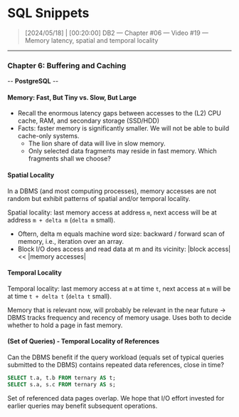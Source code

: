 # SQL Snippets



> [2024/05/18] | [00:20:00]
> DB2 — Chapter #06 — Video #19 — Memory latency, spatial and temporal locality

---

### Chapter 6: Buffering and Caching

-- **PostgreSQL** --



#### Memory: Fast, But Tiny vs. Slow, But Large

* Recall the enormous latency gaps between accesses to the (L2) CPU cache, RAM, and secondary storage (SSD/HDD)
* Facts: faster memory is significantly smaller. We will not be able to build cache-only systems.
  * The lion share of data will live in slow memory.
  * Only selected data fragments may reside in fast memory. Which fragments shall we choose?




#### Spatial Locality

In a DBMS (and most computing processes), memory accesses are not random but exhibit patterns of spatial and/or temporal locality.

Spatial locality: last memory access at address `m`, next access will be at address `m + delta m` (`delta m` small).

- Oftern, delta m equals machine word size: backward / forward scan of memory, i.e., iteration over an array.
- Block I/O does access and read data at m and its vicinity: |block access| << |memory accesses|



#### Temporal Locality

Temporal locality: last memory access at `m` at time `t`, next access at `m` will be at time `t + delta t` (`delta t` small).

Memory that is relevant now, will probably be relevant in the near future -> DBMS tracks frequency and recency of memory usage. Uses both to decide whether to hold a page in fast memory.



#### (Set of Queries) - Temporal Locality of References

Can the DBMS benefit if the query workload (equals set of typical queries submitted to the DBMS) contains repeated data references, close in time?

```sql
SELECT t.a, t.b FROM ternary AS t;
SELECT s.a, s.c FROM ternary AS s;
```

Set of referenced data pages overlap. We hope that I/O effort invested for earlier queries may benefit subsequent operations.















